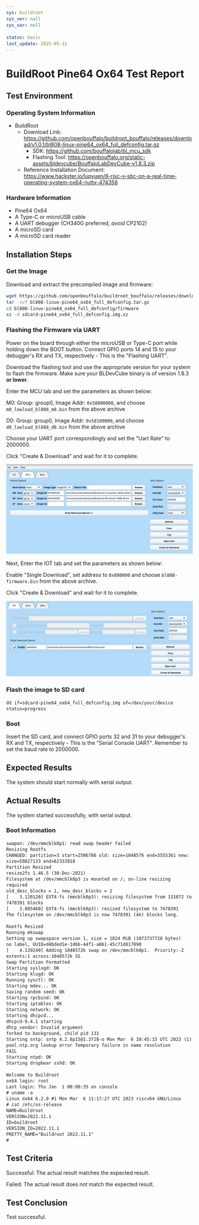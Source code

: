 ```yaml
---
sys: buildroot
sys_ver: null
sys_var: null

status: basic
last_update: 2025-05-12
---
```


# BuildRoot Pine64 Ox64 Test Report

## Test Environment

### Operating System Information

- BuildRoot
  - Download Link: https://github.com/openbouffalo/buildroot_bouffalo/releases/download/v1.0.1/bl808-linux-pine64_ox64_full_defconfig.tar.gz
    - SDK: https://github.com/bouffalolab/bl_mcu_sdk
    - Flashing Tool: https://openbouffalo.org/static-assets/bldevcube/BouffaloLabDevCube-v1.8.3.zip
  - Reference Installation Document: https://www.hackster.io/lupyuen/8-risc-v-sbc-on-a-real-time-operating-system-ox64-nuttx-474358

### Hardware Information

- Pine64 Ox64
- A Type-C or microUSB cable
- A UART debugger (CH340G preferred, *avoid* CP2102)
- A microSD card
- A microSD card reader

## Installation Steps

### Get the Image

Download and extract the precompiled image and firmware:
```bash
wget https://github.com/openbouffalo/buildroot_bouffalo/releases/download/v1.0.1/bl808-linux-pine64_ox64_full_defconfig.tar.gz
tar -xvf bl808-linux-pine64_ox64_full_defconfig.tar.gz
cd bl808-linux-pine64_ox64_full_defconfig/firmware
xz -d sdcard-pine64_ox64_full_defconfig.img.xz
```

### Flashing the Firmware via UART

Power on the board through either the microUSB or Type-C port while holding down the BOOT button. Connect GPIO ports 14 and 15 to your debugger's RX and TX, respectively - This is the "Flashing UART".

Download the flashing tool and use the appropriate version for your system to flash the firmware. Make sure your BLDevCube binary is of version 1.8.3 **or lower**.

Enter the MCU tab and set the parameters as shown below:

M0: Group: group0, Image Addr: `0x58000000`, and choose `m0_lowload_bl808_m0.bin` from the above archive

D0: Group: group0, Image Addr: `0x58100000`, and choose `d0_lowload_bl808_d0.bin` from the above archive

Choose your UART port correspondingly and set the "Uart Rate" to 2000000.

Click "Create & Download" and wait for it to complete.

![](mcu.png)

Next, Enter the IOT tab and set the parameters as shown below:

Enable "Single Download", set address to `0x800000` and choose `bl808-firmware.bin` from the above archive.

Click "Create & Download" and wait for it to complete.

![](iot.png)

### Flash the image to SD card

```shell
dd if=sdcard-pine64_ox64_full_defconfig.img of=/dev/your/device status=progress
```

### Boot

Insert the SD card, and connect GPIO ports 32 and 31 to your debugger's RX and TX, respectively - This is the "Serial Console UART". Remember to set the baud rate to 2000000.

## Expected Results

The system should start normally with serial output.

## Actual Results

The system started successfully, with serial output.

### Boot Information

```log
swapon: /dev/mmcblk0p1: read swap header failed
Resizing Rootfs
CHANGED: partition=3 start=2506786 old: size=1048576 end=3555361 new: size=59827133 end=62333918
Partition Resized
resize2fs 1.46.5 (30-Dec-2021)
Filesystem at /dev/mmcblk0p3 is mounted on /; on-line resizing required
old_desc_blocks = 1, new_desc_blocks = 2
[    3.120120] EXT4-fs (mmcblk0p3): resizing filesystem from 131072 to 7478391 blocks
[    3.805460] EXT4-fs (mmcblk0p3): resized filesystem to 7478391
The filesystem on /dev/mmcblk0p3 is now 7478391 (4k) blocks long.

Rootfs Resized
Running mkswap
Setting up swapspace version 1, size = 1024 MiB (1073737728 bytes)
no label, UUID=d4bded1e-1d6b-44f1-a861-45c71d817090
[    4.139249] Adding 1048572k swap on /dev/mmcblk0p1.  Priority:-2 extents:1 across:1048572k SS
Swap Partition Formatted
Starting syslogd: OK
Starting klogd: OK
Running sysctl: OK
Starting mdev... OK
Saving random seed: OK
Starting rpcbind: OK
Starting iptables: OK
Starting network: OK
Starting dhcpcd...
dhcpcd-9.4.1 starting
dhcp_vendor: Invalid argument
forked to background, child pid 131
Starting sntp: sntp 4.2.8p15@1.3728-o Mon Mar  6 10:45:15 UTC 2023 (1)
pool.ntp.org lookup error Temporary failure in name resolution
FAIL
Starting ntpd: OK
Starting dropbear sshd: OK

Welcome to Buildroot
ox64 login: root
Last login: Thu Jan  1 00:00:35 on console
# uname -a
Linux ox64 6.2.0 #1 Mon Mar  6 11:17:27 UTC 2023 riscv64 GNU/Linux
# cat /etc/os-release
NAME=Buildroot
VERSION=2022.11.1
ID=buildroot
VERSION_ID=2022.11.1
PRETTY_NAME="Buildroot 2022.11.1"
#

```

## Test Criteria

Successful: The actual result matches the expected result.

Failed: The actual result does not match the expected result.

## Test Conclusion

Test successful.

